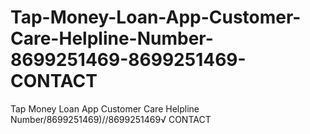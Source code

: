 # Tap-Money-Loan-App-Customer-Care-Helpline-Number-8699251469-8699251469-CONTACT
Tap Money  Loan App Customer Care Helpline Number/8699251469)//8699251469√ CONTACT
